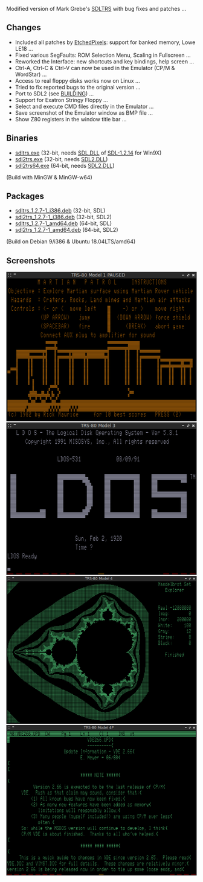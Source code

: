 Modified version of Mark Grebe's [SDLTRS] with bug fixes and patches ...

## Changes

  * Included all patches by [EtchedPixels]: support for banked memory, Lowe LE18 ...
  * Fixed various SegFaults: ROM Selection Menu, Scaling in Fullscreen ...
  * Reworked the Interface: new shortcuts and key bindings, help screen ...
  * Ctrl-A, Ctrl-C & Ctrl-V can now be used in the Emulator (CP/M & WordStar) ...
  * Access to real floppy disks works now on Linux ...
  * Tried to fix reported bugs to the original version ...
  * Port to SDL2 (see [BUILDING]) ...
  * Support for Exatron Stringy Floppy ...
  * Select and execute CMD files directly in the Emulator ...
  * Save screenshot of the Emulator window as BMP file ...
  * Show Z80 registers in the window title bar ...

## Binaries

  * [sdltrs.exe]     (32-bit, needs [SDL.DLL] of [SDL-1.2.14] for Win9X)
  * [sdl2trs.exe]    (32-bit, needs [SDL2.DLL])
  * [sdl2trs64.exe]  (64-bit, needs [SDL2.DLL])

(Build with MinGW & MinGW-w64)

## Packages

  * [sdltrs_1.2.7-1_i386.deb]    (32-bit, SDL)
  * [sdl2trs_1.2.7-1_i386.deb]   (32-bit, SDL2)
  * [sdltrs_1.2.7-1_amd64.deb]   (64-bit, SDL)
  * [sdl2trs_1.2.7-1_amd64.deb]  (64-bit, SDL2)

(Build on Debian 9/i386 & Ubuntu 18.04LTS/amd64)

## Screenshots

![screenshot](sdltrs01.png)
![screenshot](sdltrs02.png)
![screenshot](sdltrs03.png)
![screenshot](sdltrs04.png)

[BUILDING]: BUILDING
[EtchedPixels]: https://www.github.com/EtchedPixels/xtrs
[SDL.DLL]: https://www.libsdl.org/download-1.2.php
[SDL2.DLL]: https://www.libsdl.org/download-2.0.php
[SDL-1.2.14]: https://www.libsdl.org/release/SDL-1.2.14-win32.zip
[SDLTRS]: http://sdltrs.sourceforge.net
[sdltrs.exe]: bin/sdltrs.exe
[sdl2trs.exe]: bin/sdl2trs.exe
[sdl2trs64.exe]: bin/sdl2trs64.exe
[sdltrs_1.2.7-1_i386.deb]: bin/sdltrs_1.2.7-1_i386.deb
[sdl2trs_1.2.7-1_i386.deb]: bin/sdl2trs_1.2.7-1_i386.deb
[sdltrs_1.2.7-1_amd64.deb]: bin/sdltrs_1.2.7-1_amd64.deb
[sdl2trs_1.2.7-1_amd64.deb]: bin/sdl2trs_1.2.7-1_amd64.deb
